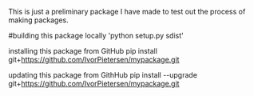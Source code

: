This is just a preliminary package I have made to test out the process of making packages.

#building this package locally 'python setup.py sdist'

installing this package from GitHub
pip install git+https://github.com/IvorPietersen/mypackage.git

updating this package from GithHub
pip install --upgrade git+https://github.com/IvorPietersen/mypackage.git
